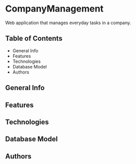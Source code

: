 # CompanyManagement
Web application that manages everyday tasks in a company.

## Table of Contents
* General Info
* Features
* Technologies
* Database Model
* Authors

## General Info

## Features

## Technologies

## Database Model

## Authors
